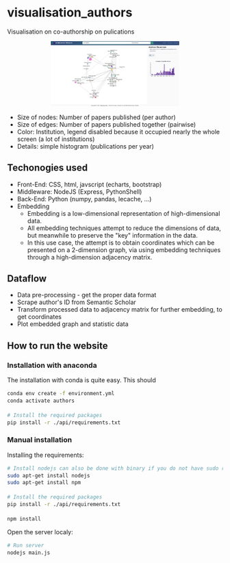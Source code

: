 # visualisation_authors

Visualisation on co-authorship on pulications

<div id="header" align="center">
  <img src="https://github.com/dingzehu/vis_authors_network/blob/master/node2vec.png" width="300"/>
</div>

- Size of nodes: Number of papers published (per author)
- Size of edges: Number of papers published together (pairwise)
- Color: Institution, legend disabled because it occupied nearly the whole screen (a lot of institutions)
- Details: simple histogram (publications per year)

## Techonogies used
- Front-End: CSS, html, javscript (echarts, bootstrap)
- Middleware: NodeJS (Express, PythonShell)
- Back-End: Python (numpy, pandas, lecache, ...)
- Embedding
	- Embedding is a low-dimensional representation of high-dimensional data.
	- All embedding techniques attempt to reduce the dimensions of data, but meanwhile to preserve the "key" information in the data.
	- In this use case, the attempt is to obtain coordinates which can be presented on a 2-dimension graph, via using embedding techniques through a high-dimension adjacency matrix.
## Dataflow
- Data pre-processing - get the proper data format
- Scrape author's ID from Semantic Scholar
- Transform processed data to adjacency matrix for further embedding, to get coordinates
- Plot embedded graph and statistic data

## How to run the website

### Installation with anaconda
The installation with conda is quite easy. This should
```bash
conda env create -f environment.yml
conda activate authors

# Install the required packages
pip install -r ./api/requirements.txt
```



### Manual installation
Installing the requirements:


```bash
# Install nodejs can also be done with binary if you do not have sudo rights
sudo apt-get install nodejs
sudo apt-get install npm

# Install the required packages
pip install -r ./api/requirements.txt

npm install
```

Open the server localy:

```bash
# Run server
nodejs main.js
```
